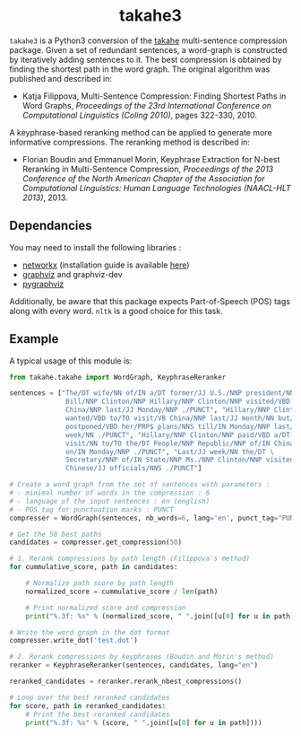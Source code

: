 <h1 align="center">takahe3</h1>

`takahe3` is a Python3 conversion of the [takahe](https://github.com/boudinfl/takahe) multi-sentence compression package. Given a set of redundant sentences, a word-graph is constructed by iteratively adding sentences to it. The best compression is obtained by finding the shortest path in the word graph. The original algorithm was published and described in:

* Katja Filippova, Multi-Sentence Compression: Finding Shortest Paths in Word Graphs, *Proceedings of the 23rd International Conference on Computational Linguistics (Coling 2010)*, pages 322-330, 2010.

A keyphrase-based reranking method can be applied to generate more informative compressions. The reranking method is described in:

* Florian Boudin and Emmanuel Morin, Keyphrase Extraction for N-best Reranking in Multi-Sentence Compression, *Proceedings of the 2013 Conference of the North American Chapter of the Association for Computational Linguistics: Human Language Technologies (NAACL-HLT 2013)*, 2013.


## Dependancies

You may need to install the following libraries :

- [networkx](http://networkx.github.io/) (installation guide is available [here](http://networkx.github.io/documentation/latest/install.html))
- [graphviz](http://www.graphviz.org/) and graphviz-dev
- [pygraphviz](http://pygraphviz.github.io/documentation/latest/install.html)

Additionally, be aware that this package expects Part-of-Speech (POS) tags along with every word. `nltk` is a good choice for this task.


## Example

A typical usage of this module is:

```python
from takahe.takahe import WordGraph, KeyphraseReranker

sentences = ["The/DT wife/NN of/IN a/DT former/JJ U.S./NNP president/NN \
              Bill/NNP Clinton/NNP Hillary/NNP Clinton/NNP visited/VBD \
              China/NNP last/JJ Monday/NNP ./PUNCT", "Hillary/NNP Clinton/NNP \
              wanted/VBD to/TO visit/VB China/NNP last/JJ month/NN but/CC \
              postponed/VBD her/PRP$ plans/NNS till/IN Monday/NNP last/JJ \
              week/NN ./PUNCT", "Hillary/NNP Clinton/NNP paid/VBD a/DT \
              visit/NN to/TO the/DT People/NNP Republic/NNP of/IN China/NNP \
              on/IN Monday/NNP ./PUNCT", "Last/JJ week/NN the/DT \
              Secretary/NNP of/IN State/NNP Ms./NNP Clinton/NNP visited/VBD \
              Chinese/JJ officials/NNS ./PUNCT"]

# Create a word graph from the set of sentences with parameters :
# - minimal number of words in the compression : 6
# - language of the input sentences : en (english)
# - POS tag for punctuation marks : PUNCT
compresser = WordGraph(sentences, nb_words=6, lang='en', punct_tag="PUNCT")

# Get the 50 best paths
candidates = compresser.get_compression(50)

# 1. Rerank compressions by path length (Filippova's method)
for cummulative_score, path in candidates:

    # Normalize path score by path length
    normalized_score = cummulative_score / len(path)

    # Print normalized score and compression
    print("%.3f: %s" % (normalized_score, " ".join([u[0] for u in path])))

# Write the word graph in the dot format
compresser.write_dot('test.dot')

# 2. Rerank compressions by keyphrases (Boudin and Morin's method)
reranker = KeyphraseReranker(sentences, candidates, lang="en")

reranked_candidates = reranker.rerank_nbest_compressions()

# Loop over the best reranked candidates
for score, path in reranked_candidates:
    # Print the best reranked candidates
    print("%.3f: %s" % (score, " ".join([u[0] for u in path])))
```
